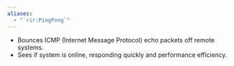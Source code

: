 ```yaml
---
aliases:
  - "`rir:PingPong`"
---
```

 - Bounces ICMP (Internet Message Protocol) echo packets off remote systems. 
 - Sees if system is online, responding quickly and performance efficiency.